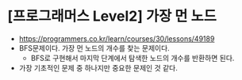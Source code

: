 # [프로그래머스 Level2] 가장 먼 노드
- https://programmers.co.kr/learn/courses/30/lessons/49189
- BFS문제이다. 가장 먼 노드의 개수를 찾는 문제이다.
  - BFS로 구현해서 마지막 단계에서 탐색한 노드의 개수를 반환하면 된다.
- 가장 기초적인 문제 중 하나지만 중요한 문제인 것 같다.